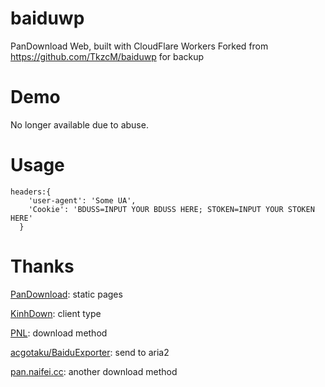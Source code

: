 # baiduwp
PanDownload Web, built with CloudFlare Workers
Forked from https://github.com/TkzcM/baiduwp for backup
# Demo
No longer available due to abuse.
# Usage
```
headers:{
    'user-agent': 'Some UA',
    'Cookie': 'BDUSS=INPUT YOUR BDUSS HERE; STOKEN=INPUT YOUR STOKEN HERE'
  }
```
# Thanks

[PanDownload](https://pandownload.com): static pages

[KinhDown](https://t.me/kinhdown): client type

[PNL](https://www.lanzous.com/u/pnl): download method

[acgotaku/BaiduExporter](https://github.com/acgotaku/BaiduExporter): send to aria2

[pan.naifei.cc](https://pan.naifei.cc/new/): another download method
